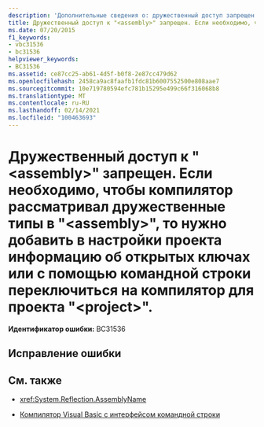 ```yaml
---
description: 'Дополнительные сведения о: дружественный доступ запрещен <assembly> . Если необходимо, чтобы компилятор рассматривал дружественные типы в "<assembly>", то нужно добавить в настройки проекта информацию об открытых ключах или с помощью командной строки переключиться на компилятор для проекта "<project>".'
title: Дружественный доступ к "<assembly>" запрещен. Если необходимо, чтобы компилятор рассматривал дружественные типы в "<assembly>", то нужно добавить в настройки проекта информацию об открытых ключах или с помощью командной строки переключиться на компилятор для проекта "<project>".
ms.date: 07/20/2015
f1_keywords:
- vbc31536
- bc31536
helpviewer_keywords:
- BC31536
ms.assetid: ce87cc25-ab61-4d5f-b0f8-2e87cc479d62
ms.openlocfilehash: 2458ca9ac8faafb1fdc81b6007552500e808aae7
ms.sourcegitcommit: 10e719780594efc781b15295e499c66f316068b8
ms.translationtype: MT
ms.contentlocale: ru-RU
ms.lasthandoff: 02/14/2021
ms.locfileid: "100463693"
---
```

# <a name="friend-access-was-denied-to-assembly-if-you-want-the-compiler-to-consider-friend-types-in-assembly-add-the-public-key-information-in-the-project-settings-or-through-a-command-line-switch-to-the-compiler-for-the-project-project"></a>Дружественный доступ к "\<assembly>" запрещен. Если необходимо, чтобы компилятор рассматривал дружественные типы в "\<assembly>", то нужно добавить в настройки проекта информацию об открытых ключах или с помощью командной строки переключиться на компилятор для проекта "\<project>".

**Идентификатор ошибки:** BC31536

## <a name="to-correct-this-error"></a>Исправление ошибки

## <a name="see-also"></a>См. также

- <xref:System.Reflection.AssemblyName>

- [Компилятор Visual Basic с интерфейсом командной строки](../reference/command-line-compiler/index.md)
